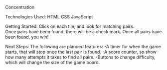 Concentration

Technologies Used:
    HTML
    CSS
    JavaScript

Getting Started:
    Click on each tile, and look for matching pairs.  
    Once pairs have been found, there will be a check mark.
    Once all pairs have been found, you win!

Next Steps:
    The following are planned features:
        -A timer for when the game starts, that will stop once the last pair is found.
        -A score counter, so show how many attempts it takes to find all pairs.
        -Buttons to change difficulty, which will change the size of the game board.